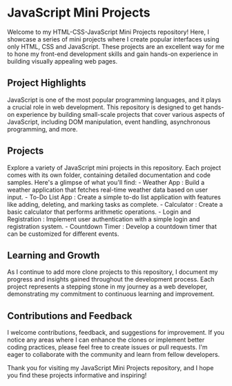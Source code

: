<h1>JavaScript Mini Projects</h1>
Welcome to my HTML-CSS-JavaScript Mini Projects repository! Here, I showcase a series of mini projects where I create popular interfaces using only HTML, CSS and JavaScript. These projects are an excellent way for me to hone my front-end development skills and gain hands-on experience in building visually appealing web pages.

<h2>Project Highlights</h2>
JavaScript is one of the most popular programming languages, and it plays a crucial role in web development. This repository is designed to get hands-on experience by building small-scale projects that cover various aspects of JavaScript, including DOM manipulation, event handling, asynchronous programming, and more.

<h2>Projects</h2>
Explore a variety of JavaScript mini projects in this repository. Each project comes with its own folder, containing detailed documentation and code samples. Here's a glimpse of what you'll find:
- Weather App : Build a weather application that fetches real-time weather data based on user input.
- To-Do List App : Create a simple to-do list application with features like adding, deleting, and marking tasks as complete.
- Calculator : Create a basic calculator that performs arithmetic operations.
- Login and Registration : Implement user authentication with a simple login and registration system.
- Countdown Timer : Develop a countdown timer that can be customized for different events.

<h2>Learning and Growth</h2>
As I continue to add more clone projects to this repository, I document my progress and insights gained throughout the development process. Each project represents a stepping stone in my journey as a web developer, demonstrating my commitment to continuous learning and improvement.

<h2>Contributions and Feedback</h2>
I welcome contributions, feedback, and suggestions for improvement. If you notice any areas where I can enhance the clones or implement better coding practices, please feel free to create issues or pull requests. I'm eager to collaborate with the community and learn from fellow developers.

Thank you for visiting my JavaScript Mini Projects repository, and I hope you find these projects informative and inspiring!
